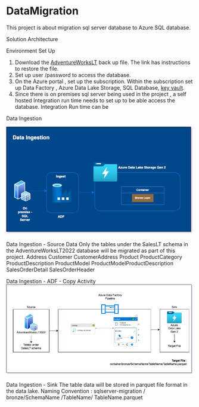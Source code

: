 # DataMigration
This project is about migration sql server database to Azure SQL database.

Solution Architecture

Environment Set Up
1. Download the [AdventureWorksLT](https://learn.microsoft.com/en-us/sql/samples/adventureworks-install-configure?view=sql-server-ver16&tabs=ssms) back up file. The link has instructions to restore the file.
2. Set up user /password to access the database.
3. On the Azure portal , set up the subscription. Within the subscription set up Data Factory , Azure Data Lake Storage, SQL Database, [key vault](SetUp-AzureKeyVault).
4. Since there is on premises sql server being used in the project , a self hosted Integration run time needs to set up to be able access the database. Integration Run time can be 
   

Data Ingestion

![Data Ingestion Set Up](ProjectImages/Ingest.jpg)

Data Ingestion - Source Data
Only the tables under the SalesLT schema in the AdventureWorksLT2022 database will be migrated as part of this project.
Address 
Customer
CustomerAddress
Product
ProductCategory
ProductDescription
ProductModel
ProductModelProductDescription
SalesOrderDetail
SalesOrderHeader

Data Ingestion - ADF - Copy Activity 
![ADF Pipeline](ProjectImages/pipeline.jpg)


Data Ingestion - Sink
The table data will be stored in parquet file format in the data lake.
Naming Convention  : sqlserver-migration / bronze/SchemaName /TableName/ TableName.parquet

